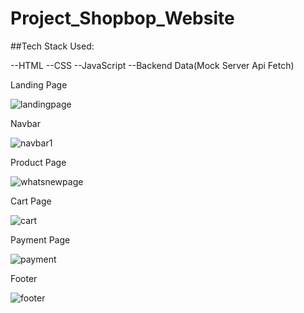 # Project_Shopbop_Website

##Tech Stack Used:

--HTML
--CSS
--JavaScript
--Backend Data(Mock Server Api Fetch)

Landing Page

![landingpage](https://user-images.githubusercontent.com/100846987/174234325-46868b5c-22fd-4a1f-94bc-fec30da79aca.PNG)

Navbar

![navbar1](https://user-images.githubusercontent.com/100846987/174234398-f67e7d0f-4038-43f8-a060-34b4b45ec6f7.PNG)

Product Page

![whatsnewpage](https://user-images.githubusercontent.com/100846987/174234537-4c81ac9d-a28d-4bee-9bd0-89f92f84b4b5.PNG)

Cart Page

![cart](https://user-images.githubusercontent.com/100846987/174234582-3f15a0af-7611-42c6-9c90-e211a62384a2.PNG)

Payment Page

![payment](https://user-images.githubusercontent.com/100846987/174234636-bd3f790a-f42d-431d-a237-7744b15aad79.PNG)

Footer

![footer](https://user-images.githubusercontent.com/100846987/174234682-2e0967a5-3cec-472c-bd4f-6c7d9098c65d.PNG)





